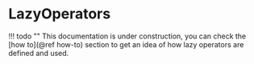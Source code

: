 # LazyOperators

!!! todo ""
    This documentation is under construction, you can check the [how to](@ref how-to) section to get an idea of how lazy operators are defined and used.
